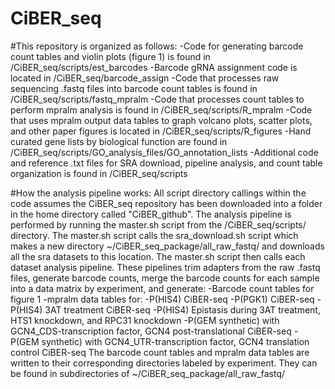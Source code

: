 # CiBER_seq

#This repository is organized as follows:
  -Code for generating barcode count tables and violin plots (figure 1) is found in /CiBER_seq/scripts/est_barcodes
  -Barcode gRNA assignment code is located in /CiBER_seq/barcode_assign
  -Code that processes raw sequencing .fastq files into barcode count tables is found in /CiBER_seq/scripts/fastq_mpralm
  -Code that processes count tables to perform mpralm analysis is found in /CiBER_seq/scripts/R_mpralm
  -Code that uses mpralm output data tables to graph volcano plots, scatter plots, and other paper figures is located in /CiBER_seq/scripts/R_figures
  -Hand curated gene lists by biological function are found in /CiBER_seq/scripts/GO_analysis_files/GO_annotation_lists
  -Additional code and reference .txt files for SRA download, pipeline analysis, and count table organization is found in /CiBER_seq/scripts
  
#How the analysis pipeline works:
All script directory callings within the code assumes the CiBER_seq repository has been downloaded into a folder in the home directory called "CiBER_github". The analysis pipeline is performed by running the master.sh script from the /CiBER_seq/scripts/ directory. The master.sh script calls the sra_download.sh script which makes a new directory ~/CiBER_seq_package/all_raw_fastq/ and downloads all the sra datasets to this location. The master.sh script then calls each dataset analysis pipeline. These pipelines trim adapters from the raw .fastq files, generate barcode counts, merge the barcode counts for each sample into a data matrix by experiment, and generate: 
  -Barcode count tables for figure 1
  -mpralm data tables for:
    -P(HIS4) CiBER-seq
    -P(PGK1) CiBER-seq
    -P(HIS4) 3AT treatment CiBER-seq
    -P(HIS4) Epistasis during 3AT treatment, HTS1 knockdown, and RPC31 knockdown
    -P(GEM synthetic) with GCN4_CDS-transcription factor, GCN4 post-translational CiBER-seq
    -P(GEM synthetic) with GCN4_UTR-transcription factor, GCN4 translation control CiBER-seq
The barcode count tables and mpralm data tables are written to their corresponding directories labeled by experiment. They can be found in subdirectories of ~/CiBER_seq_package/all_raw_fastq/


